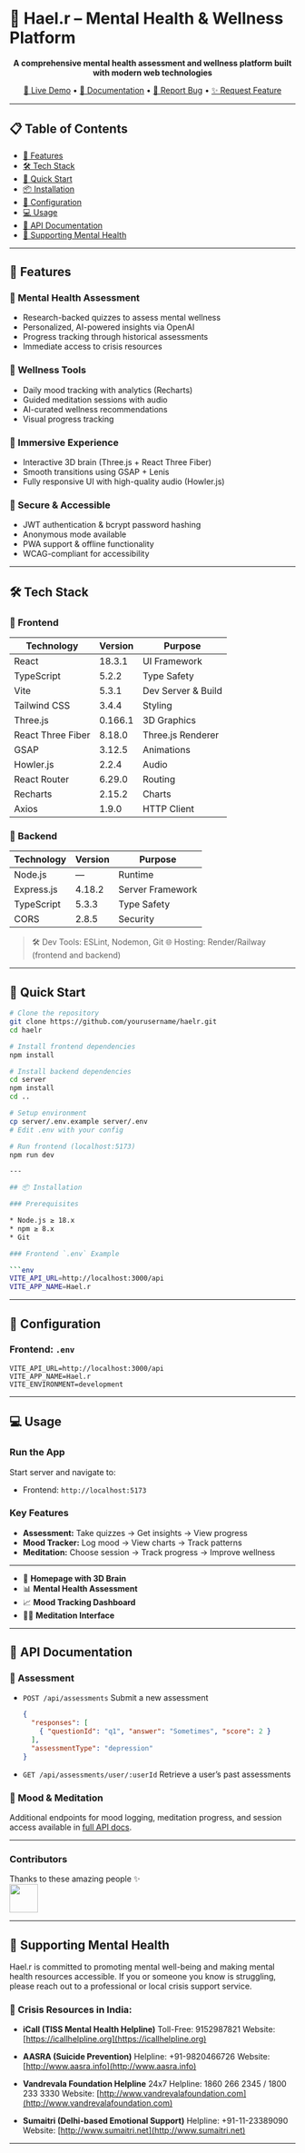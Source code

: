 # 🧠 Hael.r – Mental Health & Wellness Platform

<div align="center">

**A comprehensive mental health assessment and wellness platform built with modern web technologies**

[🚀 Live Demo](#) • [📖 Documentation](#) • [🐛 Report Bug](#) • [✨ Request Feature](#)

</div>

---

## 📋 Table of Contents

* [🌟 Features](#-features)
* [🛠️ Tech Stack](#-tech-stack)
* [🚀 Quick Start](#-quick-start)
* [📦 Installation](#-installation)
* [🔧 Configuration](#-configuration)
* [💻 Usage](#-usage)
* [🔌 API Documentation](#-api-documentation)
* [💙 Supporting Mental Health](#-supporting-mental-health)

---

## 🌟 Features

### 🧠 Mental Health Assessment

* Research-backed quizzes to assess mental wellness
* Personalized, AI-powered insights via OpenAI
* Progress tracking through historical assessments
* Immediate access to crisis resources

### 🎯 Wellness Tools

* Daily mood tracking with analytics (Recharts)
* Guided meditation sessions with audio
* AI-curated wellness recommendations
* Visual progress tracking

### 🎨 Immersive Experience

* Interactive 3D brain (Three.js + React Three Fiber)
* Smooth transitions using GSAP + Lenis
* Fully responsive UI with high-quality audio (Howler.js)

### 🔐 Secure & Accessible

* JWT authentication & bcrypt password hashing
* Anonymous mode available
* PWA support & offline functionality
* WCAG-compliant for accessibility

---

## 🛠️ Tech Stack

### 🔹 Frontend

| Technology        | Version | Purpose            |
| ----------------- | ------- | ------------------ |
| React             | 18.3.1  | UI Framework       |
| TypeScript        | 5.2.2   | Type Safety        |
| Vite              | 5.3.1   | Dev Server & Build |
| Tailwind CSS      | 3.4.4   | Styling            |
| Three.js          | 0.166.1 | 3D Graphics        |
| React Three Fiber | 8.18.0  | Three.js Renderer  |
| GSAP              | 3.12.5  | Animations         |
| Howler.js         | 2.2.4   | Audio              |
| React Router      | 6.29.0  | Routing            |
| Recharts          | 2.15.2  | Charts             |
| Axios             | 1.9.0   | HTTP Client        |

### 🔸 Backend

| Technology | Version | Purpose          |
| ---------- | ------- | ---------------- |
| Node.js    | —       | Runtime          |
| Express.js | 4.18.2  | Server Framework |
| TypeScript | 5.3.3   | Type Safety      |
| CORS       | 2.8.5   | Security         |

> 🛠 Dev Tools: ESLint, Nodemon, Git
> 🌐 Hosting: Render/Railway (frontend and backend)

---

## 🚀 Quick Start

```bash
# Clone the repository
git clone https://github.com/yourusername/haelr.git
cd haelr

# Install frontend dependencies
npm install

# Install backend dependencies
cd server
npm install
cd ..

# Setup environment
cp server/.env.example server/.env
# Edit .env with your config

# Run frontend (localhost:5173)
npm run dev

---

## 📦 Installation

### Prerequisites

* Node.js ≥ 18.x
* npm ≥ 8.x
* Git

### Frontend `.env` Example

```env
VITE_API_URL=http://localhost:3000/api
VITE_APP_NAME=Hael.r
```

---

## 🔧 Configuration

### Frontend: `.env`

```env
VITE_API_URL=http://localhost:3000/api
VITE_APP_NAME=Hael.r
VITE_ENVIRONMENT=development
```

---

## 💻 Usage

### Run the App

Start server and navigate to:

* Frontend: `http://localhost:5173`

### Key Features

* **Assessment:** Take quizzes → Get insights → View progress
* **Mood Tracker:** Log mood → View charts → Track patterns
* **Meditation:** Choose session → Track progress → Improve wellness

---

* 🧠 **Homepage with 3D Brain**
* 📊 **Mental Health Assessment**
* 📈 **Mood Tracking Dashboard**
* 🧘‍♀️ **Meditation Interface**

---

## 🔌 API Documentation

### 🔸 Assessment

* `POST /api/assessments`
  Submit a new assessment

  ```json
  {
    "responses": [
      { "questionId": "q1", "answer": "Sometimes", "score": 2 }
    ],
    "assessmentType": "depression"
  }
  ```

* `GET /api/assessments/user/:userId`
  Retrieve a user’s past assessments

### 🔸 Mood & Meditation

Additional endpoints for mood logging, meditation progress, and session access available in [full API docs](#).

---

### Contributors
Thanks to these amazing people ✨  
<a href="https://github.com/PaleDeath"><img src="https://avatars.githubusercontent.com/u/1234567?v=4" width="50px" /></a>


---

## 💙 Supporting Mental Health

Hael.r is committed to promoting mental well-being and making mental health resources accessible. If you or someone you know is struggling, please reach out to a professional or local crisis support service.

### 🚨 Crisis Resources in India:

* **iCall (TISS Mental Health Helpline)**
  Toll-Free: 9152987821
  Website: [https://icallhelpline.org](https://icallhelpline.org)

* **AASRA (Suicide Prevention)**
  Helpline: +91-9820466726
  Website: [http://www.aasra.info](http://www.aasra.info)

* **Vandrevala Foundation Helpline**
  24x7 Helpline: 1860 266 2345 / 1800 233 3330
  Website: [http://www.vandrevalafoundation.com](http://www.vandrevalafoundation.com)

* **Sumaitri (Delhi-based Emotional Support)**
  Helpline: +91-11-23389090
  Website: [http://www.sumaitri.net](http://www.sumaitri.net)

---




